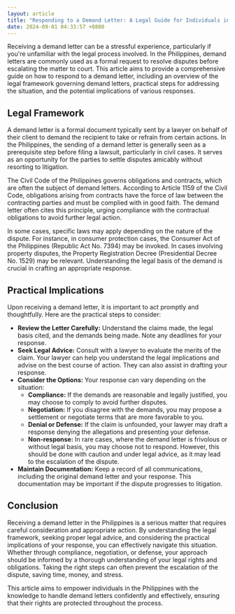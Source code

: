 ```yaml
---
layout: article
title: "Responding to a Demand Letter: A Legal Guide for Individuals in the Philippines"
date: 2024-09-01 04:33:57 +0800
---
```


<p>Receiving a demand letter can be a stressful experience, particularly if you're unfamiliar with the legal process involved. In the Philippines, demand letters are commonly used as a formal request to resolve disputes before escalating the matter to court. This article aims to provide a comprehensive guide on how to respond to a demand letter, including an overview of the legal framework governing demand letters, practical steps for addressing the situation, and the potential implications of various responses.</p><h2>Legal Framework</h2><p>A demand letter is a formal document typically sent by a lawyer on behalf of their client to demand the recipient to take or refrain from certain actions. In the Philippines, the sending of a demand letter is generally seen as a prerequisite step before filing a lawsuit, particularly in civil cases. It serves as an opportunity for the parties to settle disputes amicably without resorting to litigation.</p><p>The Civil Code of the Philippines governs obligations and contracts, which are often the subject of demand letters. According to Article 1159 of the Civil Code, obligations arising from contracts have the force of law between the contracting parties and must be complied with in good faith. The demand letter often cites this principle, urging compliance with the contractual obligations to avoid further legal action.</p><p>In some cases, specific laws may apply depending on the nature of the dispute. For instance, in consumer protection cases, the Consumer Act of the Philippines (Republic Act No. 7394) may be invoked. In cases involving property disputes, the Property Registration Decree (Presidential Decree No. 1529) may be relevant. Understanding the legal basis of the demand is crucial in crafting an appropriate response.</p><h2>Practical Implications</h2><p>Upon receiving a demand letter, it is important to act promptly and thoughtfully. Here are the practical steps to consider:</p><ul><li><strong>Review the Letter Carefully:</strong> Understand the claims made, the legal basis cited, and the demands being made. Note any deadlines for your response.</li><li><strong>Seek Legal Advice:</strong> Consult with a lawyer to evaluate the merits of the claim. Your lawyer can help you understand the legal implications and advise on the best course of action. They can also assist in drafting your response.</li><li><strong>Consider the Options:</strong> Your response can vary depending on the situation: <ul><li><strong>Compliance:</strong> If the demands are reasonable and legally justified, you may choose to comply to avoid further disputes.</li><li><strong>Negotiation:</strong> If you disagree with the demands, you may propose a settlement or negotiate terms that are more favorable to you.</li><li><strong>Denial or Defense:</strong> If the claim is unfounded, your lawyer may draft a response denying the allegations and presenting your defense.</li><li><strong>Non-response:</strong> In rare cases, where the demand letter is frivolous or without legal basis, you may choose not to respond. However, this should be done with caution and under legal advice, as it may lead to the escalation of the dispute.</li></ul></li><li><strong>Maintain Documentation:</strong> Keep a record of all communications, including the original demand letter and your response. This documentation may be important if the dispute progresses to litigation.</li></ul><h2>Conclusion</h2><p>Receiving a demand letter in the Philippines is a serious matter that requires careful consideration and appropriate action. By understanding the legal framework, seeking proper legal advice, and considering the practical implications of your response, you can effectively navigate this situation. Whether through compliance, negotiation, or defense, your approach should be informed by a thorough understanding of your legal rights and obligations. Taking the right steps can often prevent the escalation of the dispute, saving time, money, and stress.</p><p>This article aims to empower individuals in the Philippines with the knowledge to handle demand letters confidently and effectively, ensuring that their rights are protected throughout the process.</p>